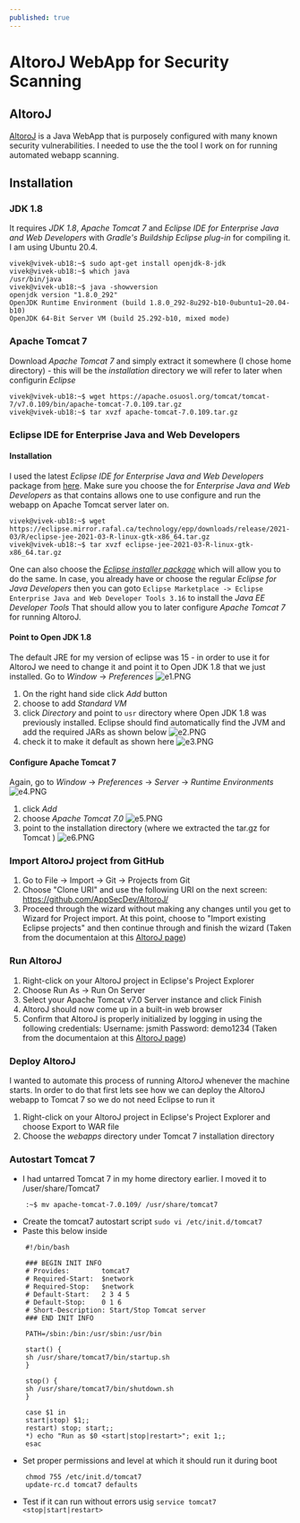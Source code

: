 ```yaml
---
published: true
---
```

# AltoroJ WebApp for Security Scanning

## AltoroJ
[AltoroJ](https://github.com/HCL-TECH-SOFTWARE/AltoroJ) is a Java WebApp that is purposely configured with many known security vulnerabilities. I needed to use the the tool I work on for running automated webapp scanning.  

## Installation

### JDK 1.8
It requires *JDK 1.8*, *Apache Tomcat 7* and *Eclipse IDE for Enterprise Java and Web Developers* with *Gradle's Buildship Eclipse plug-in* for compiling it. I am using Ubuntu 20.4.
```
vivek@vivek-ub18:~$ sudo apt-get install openjdk-8-jdk
vivek@vivek-ub18:~$ which java
/usr/bin/java
vivek@vivek-ub18:~$ java -showversion
openjdk version "1.8.0_292"
OpenJDK Runtime Environment (build 1.8.0_292-8u292-b10-0ubuntu1~20.04-b10)
OpenJDK 64-Bit Server VM (build 25.292-b10, mixed mode)
```

### Apache Tomcat 7
Download *Apache Tomcat 7* and simply extract it somewhere (I chose home directory) - this will be the *installation* directory we will refer to later when configurin *Eclipse*
```
vivek@vivek-ub18:~$ wget https://apache.osuosl.org/tomcat/tomcat-7/v7.0.109/bin/apache-tomcat-7.0.109.tar.gz
vivek@vivek-ub18:~$ tar xvzf apache-tomcat-7.0.109.tar.gz
```

### Eclipse IDE for Enterprise Java and Web Developers
#### Installation
I used the latest *Eclipse IDE for Enterprise Java and Web Developers* package from [here](https://www.eclipse.org/downloads/packages/). Make sure you choose the for *Enterprise Java and Web Developers* as that contains allows one to use configure and run the webapp on Apache Tomcat server later on.
```
vivek@vivek-ub18:~$ wget https://eclipse.mirror.rafal.ca/technology/epp/downloads/release/2021-03/R/eclipse-jee-2021-03-R-linux-gtk-x86_64.tar.gz
vivek@vivek-ub18:~$ tar xvzf eclipse-jee-2021-03-R-linux-gtk-x86_64.tar.gz
```
One can also choose the [_Eclipse installer package_](https://www.eclipse.org/downloads/download.php?file=/oomph/epp/2021-03/R/eclipse-inst-jre-linux64.tar.gz) which will allow you to do the same. 
In case, you already have or choose the regular *Eclipse for Java Developers* then you can goto 
`Eclipse Marketplace -> Eclipse Enterprise Java and Web Developer Tools 3.16` to install the *Java EE Developer Tools* That should allow you to later configure *Apache Tomcat 7* for running AltoroJ.

#### Point to Open JDK 1.8
The default JRE for my version of eclipse was 15 - in order to use it for AltoroJ we need to change it and point it to Open JDK 1.8 that we just installed. Go to _Window_ -> _Preferences_
![e1.PNG]({{site.baseurl}}/assets/e1.PNG)

1. On the right hand side click *Add* button
2. choose to add *Standard VM*
3. click *Directory* and point to `usr` directory where Open JDK 1.8 was previously installed. Eclipse should find automatically find the JVM and add the required JARs as shown below 
![e2.PNG]({{site.baseurl}}/assets/e2.PNG)
4. check it to make it default as shown here 
![e3.PNG]({{site.baseurl}}/assets/e3.PNG)

#### Configure Apache Tomcat 7
Again, go to _Window_ -> _Preferences_ -> _Server_ -> _Runtime Environments_
![e4.PNG]({{site.baseurl}}/assets/e4.PNG)

1. click _Add_
2. choose _Apache Tomcat 7.0_
![e5.PNG]({{site.baseurl}}/assets/e5.PNG)
3. point to the installation directory (where we extracted the tar.gz for Tomcat )
![e6.PNG]({{site.baseurl}}/assets/e6.PNG)


### Import AltoroJ project from GitHub
1. Go to File -> Import -> Git -> Projects from Git
2. Choose "Clone URI" and use the following URI on the next screen: https://github.com/AppSecDev/AltoroJ/
3. Proceed through the wizard without making any changes until you get to Wizard for Project import. At this point, choose to "Import existing Eclipse projects" and then continue through and finish the wizard
(Taken from the documentaion at this [AltoroJ page](https://github.com/HCL-TECH-SOFTWARE/AltoroJ/blob/master/Importing%20AltoroJ%20into%20Eclipse%20from%20GitHub.md))

### Run AltoroJ
1. Right-click on your AltoroJ project in Eclipse's Project Explorer
2. Choose Run As -> Run On Server
3. Select your Apache Tomcat v7.0 Server instance and click Finish
4. AltoroJ should now come up in a built-in web browser
5. Confirm that AltoroJ is properly initialized by logging in using the following credentials: Username: jsmith Password: demo1234
(Taken from the documentaion at this [AltoroJ page](https://github.com/HCL-TECH-SOFTWARE/AltoroJ/blob/master/Importing%20AltoroJ%20into%20Eclipse%20from%20GitHub.md))

### Deploy AltoroJ
I wanted to automate this process of running AltoroJ whenever the machine starts. In order to do that first lets see how we can deploy the AltoroJ webapp to Tomcat 7 so we do not need Eclipse to run it 
1. Right-click on your AltoroJ project in Eclipse's Project Explorer and choose Export to WAR file
2. Choose the *webapps* directory under Tomcat 7 installation directory

### Autostart Tomcat 7
- I had untarred Tomcat 7 in my home directory earlier. I moved it to /user/share/Tomcat7
```
	:~$ mv apache-tomcat-7.0.109/ /usr/share/tomcat7
```
- Create the tomcat7 autostart script `sudo vi /etc/init.d/tomcat7`
- Paste this below inside
```
	#!/bin/bash

	### BEGIN INIT INFO
	# Provides:        tomcat7
	# Required-Start:  $network
	# Required-Stop:   $network
	# Default-Start:   2 3 4 5
	# Default-Stop:    0 1 6
	# Short-Description: Start/Stop Tomcat server
	### END INIT INFO

	PATH=/sbin:/bin:/usr/sbin:/usr/bin

	start() {
	sh /usr/share/tomcat7/bin/startup.sh
	}

	stop() {
	sh /usr/share/tomcat7/bin/shutdown.sh
	}

	case $1 in
	start|stop) $1;;
	restart) stop; start;;
	*) echo "Run as $0 <start|stop|restart>"; exit 1;;
	esac
```
- Set proper permissions and level at which it should run it during boot
```
	chmod 755 /etc/init.d/tomcat7
	update-rc.d tomcat7 defaults
```
- Test if it can run without errors usig `service tomcat7 <stop|start|restart>`
